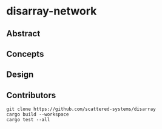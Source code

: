 # disarray-network

## Abstract

## Concepts

## Design

## Contributors

    git clone https://github.com/scattered-systems/disarray
    cargo build --workspace
    cargo test --all
